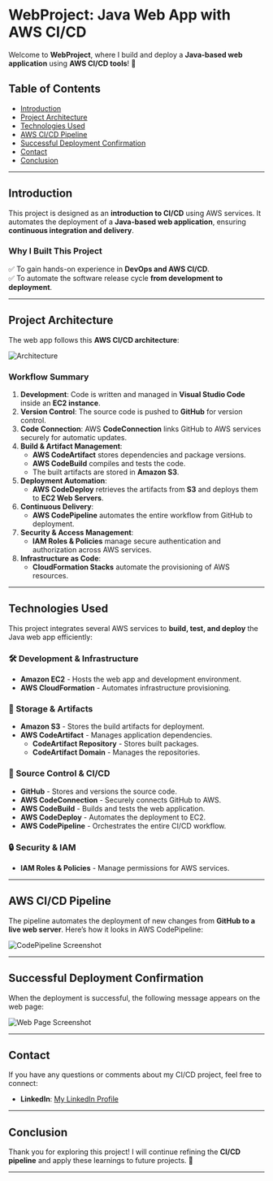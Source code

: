 # **WebProject: Java Web App with AWS CI/CD**  
Welcome to **WebProject**, where I build and deploy a **Java-based web application** using **AWS CI/CD tools**! 🚀  

## **Table of Contents**  
- [Introduction](#introduction)  
- [Project Architecture](#project-architecture)  
- [Technologies Used](#technologies-used)  
- [AWS CI/CD Pipeline](#aws-cicd-pipeline)  
- [Successful Deployment Confirmation](#successful-deployment-confirmation)  
- [Contact](#contact)  
- [Conclusion](#conclusion)  

---

## **Introduction**  
This project is designed as an **introduction to CI/CD** using AWS services. It automates the deployment of a **Java-based web application**, ensuring **continuous integration and delivery**.  

### **Why I Built This Project**  
✅ To gain hands-on experience in **DevOps and AWS CI/CD**.  
✅ To automate the software release cycle **from development to deployment**.  

---

## **Project Architecture**  
The web app follows this **AWS CI/CD architecture**:  

![Architecture](https://github.com/user-attachments/assets/38e82be3-70f2-4f14-84be-0f46ff3bb2c3)  

### **Workflow Summary**  
1. **Development**: Code is written and managed in **Visual Studio Code** inside an **EC2 instance**.  
2. **Version Control**: The source code is pushed to **GitHub** for version control.  
3. **Code Connection**: AWS **CodeConnection** links GitHub to AWS services securely for automatic updates.  
4. **Build & Artifact Management**:  
   - **AWS CodeArtifact** stores dependencies and package versions.  
   - **AWS CodeBuild** compiles and tests the code.  
   - The built artifacts are stored in **Amazon S3**.  
5. **Deployment Automation**:  
   - **AWS CodeDeploy** retrieves the artifacts from **S3** and deploys them to **EC2 Web Servers**.  
6. **Continuous Delivery**:  
   - **AWS CodePipeline** automates the entire workflow from GitHub to deployment.  
7. **Security & Access Management**:  
   - **IAM Roles & Policies** manage secure authentication and authorization across AWS services.  
8. **Infrastructure as Code**:  
   - **CloudFormation Stacks** automate the provisioning of AWS resources.  

---

## **Technologies Used**  

This project integrates several AWS services to **build, test, and deploy** the Java web app efficiently:  

### **🛠 Development & Infrastructure**  
- **Amazon EC2** - Hosts the web app and development environment.  
- **AWS CloudFormation** - Automates infrastructure provisioning.  

### **📂 Storage & Artifacts**  
- **Amazon S3** - Stores the build artifacts for deployment.  
- **AWS CodeArtifact** - Manages application dependencies.  
  - **CodeArtifact Repository** - Stores built packages.  
  - **CodeArtifact Domain** - Manages the repositories.  

### **🔗 Source Control & CI/CD**  
- **GitHub** - Stores and versions the source code.  
- **AWS CodeConnection** - Securely connects GitHub to AWS.  
- **AWS CodeBuild** - Builds and tests the web application.  
- **AWS CodeDeploy** - Automates the deployment to EC2.  
- **AWS CodePipeline** - Orchestrates the entire CI/CD workflow.  

### **🔒 Security & IAM**  
- **IAM Roles & Policies** - Manage permissions for AWS services.  

---

## **AWS CI/CD Pipeline**  
The pipeline automates the deployment of new changes from **GitHub to a live web server**. Here’s how it looks in AWS CodePipeline:  

![CodePipeline Screenshot](https://github.com/user-attachments/assets/57371991-ae76-4975-95d5-9635538503e0)  

---

## **Successful Deployment Confirmation**  
When the deployment is successful, the following message appears on the web page:  

![Web Page Screenshot](https://github.com/user-attachments/assets/81fd351c-9982-4a1c-a199-62b693de4f80)  

---

## **Contact**  
If you have any questions or comments about my CI/CD project, feel free to connect:  

- **LinkedIn**: [My LinkedIn Profile](https://www.linkedin.com/in/joseph-raji/)  

---

## **Conclusion**  
Thank you for exploring this project! I will continue refining the **CI/CD pipeline** and apply these learnings to future projects. 🚀  

---
